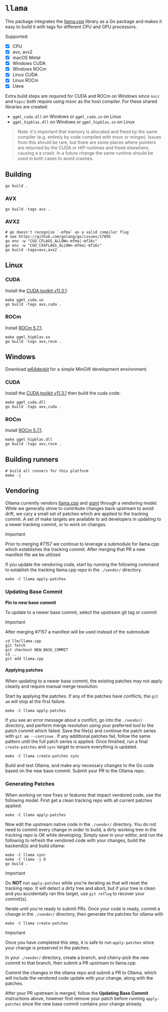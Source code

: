 # `llama`

This package integrates the [llama.cpp](https://github.com/ggerganov/llama.cpp) library as a Go package and makes it easy to build it with tags for different CPU and GPU processors.

Supported:

- [x] CPU
- [x] avx, avx2
- [x] macOS Metal
- [x] Windows CUDA
- [x] Windows ROCm
- [x] Linux CUDA
- [x] Linux ROCm
- [x] Llava

Extra build steps are required for CUDA and ROCm on Windows since `nvcc` and `hipcc` both require using msvc as the host compiler. For these shared libraries are created:

- `ggml_cuda.dll` on Windows or `ggml_cuda.so` on Linux
- `ggml_hipblas.dll` on Windows or `ggml_hipblas.so` on Linux

> Note: it's important that memory is allocated and freed by the same compiler (e.g. entirely by code compiled with msvc or mingw). Issues from this should be rare, but there are some places where pointers are returned by the CUDA or HIP runtimes and freed elsewhere, causing a a crash. In a future change the same runtime should be used in both cases to avoid crashes.

## Building

```
go build .
```

### AVX

```shell
go build -tags avx .
```

### AVX2

```shell
# go doesn't recognize `-mfma` as a valid compiler flag
# see https://github.com/golang/go/issues/17895
go env -w "CGO_CFLAGS_ALLOW=-mfma|-mf16c"
go env -w "CGO_CXXFLAGS_ALLOW=-mfma|-mf16c"
go build -tags=avx,avx2 .
```

## Linux

### CUDA

Install the [CUDA toolkit v11.3.1](https://developer.nvidia.com/cuda-11-3-1-download-archive):

```shell
make ggml_cuda.so
go build -tags avx,cuda .
```

### ROCm

Install [ROCm 5.7.1](https://rocm.docs.amd.com/en/docs-5.7.1/).

```shell
make ggml_hipblas.so
go build -tags avx,rocm .
```

## Windows

Download [w64devkit](https://github.com/skeeto/w64devkit/releases/latest) for a simple MinGW development environment.

### CUDA

Install the [CUDA toolkit v11.3.1](https://developer.nvidia.com/cuda-11-3-1-download-archive) then build the cuda code:

```shell
make ggml_cuda.dll
go build -tags avx,cuda .
```

### ROCm

Install [ROCm 5.7.1](https://rocm.docs.amd.com/en/docs-5.7.1/).

```shell
make ggml_hipblas.dll
go build -tags avx,rocm .
```

## Building runners

```shell
# build all runners for this platform
make -j
```

## Vendoring

Ollama currently vendors [llama.cpp](https://github.com/ggerganov/llama.cpp/) and [ggml](https://github.com/ggerganov/ggml) through a vendoring model.  While we generally strive to contribute changes back upstream to avoid drift, we cary a small set of patches which are applied to the tracking commit.  A set of make targets are available to aid developers in updating to a newer tracking commit, or to work on changes.

> [!IMPORTANT]
> Prior to merging #7157 we continue to leverage a submodule for llama.cpp which establishes the tracking commit.  After merging that PR a new manifest file we be utilized

If you update the vendoring code, start by running the following command to establish the tracking llama.cpp repo in the `./vendor/` directory.

```
make -C llama apply-patches
```

### Updating Base Commit

**Pin to new base commit**

To update to a newer base commit, select the upstream git tag or commit

> [!IMPORTANT]
> After merging #7157 a manifest will be used instead of the submodule

```
cd llm/llama.cpp
git fetch
git checkout NEW_BASE_COMMIT
cd ..
git add llama.cpp
```

#### Applying patches

When updating to a newer base commit, the existing patches may not apply cleanly and require manual merge resolution.

Start by applying the patches.  If any of the patches have conflicts, the `git am` will stop at the first failure.

```
make -C llama apply-patches
```

If you see an error message about a conflict, go into the `./vendor/` directory, and perform merge resolution using your preferred tool to the patch commit which failed.  Save the file(s) and continue the patch series with `git am --continue` .  If any additional patches fail, follow the same pattern until the full patch series is applied.  Once finished, run a final `create-patches` and `sync` target to ensure everything is updated.

```
make -C llama create-patches sync
```

Build and test Ollama, and make any necessary changes to the Go code based on the new base commit.  Submit your PR to the Ollama repo.

### Generating Patches

When working on new fixes or features that impact vendored code, use the following model.  First get a clean tracking repo with all current patches applied:

```
make -C llama apply-patches
```

Now edit the upstream native code in the `./vendor/` directory.  You do not need to commit every change in order to build, a dirty working tree in the tracking repo is OK while developing.  Simply save in your editor, and run the following to refresh the vendored code with your changes, build the backend(s) and build ollama:

```
make -C llama sync
make -C llama -j 8
go build .
```

> [!IMPORTANT]
> Do **NOT** run `apply-patches` while you're iterating as that will reset the tracking repo.  It will detect a dirty tree and abort, but if your tree is clean and you accidentally ran this target, use `git reflog` to recover your commit(s).

Iterate until you're ready to submit PRs.  Once your code is ready, commit a change in the `./vendor/` directory, then generate the patches for ollama with

```
make -C llama create-patches
```

> [!IMPORTANT]
> Once you have completed this step, it is safe to run `apply-patches` since your change is preserved in the patches.

In your `./vendor/` directory, create a branch, and cherry-pick the new commit to that branch, then submit a PR upstream to llama.cpp.

Commit the changes in the ollama repo and submit a PR to Ollama, which will include the vendored code update with your change, along with the patches.

After your PR upstream is merged, follow the **Updating Base Commit** instructions above, however first remove your patch before running `apply-patches` since the new base commit contains your change already.